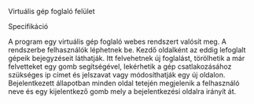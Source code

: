 Virtuális gép foglaló felület

Specifikáció

A program egy virtuális gép foglaló webes rendszert valósít meg. A rendszerbe felhasználók léphetnek be. Kezdő oldalként az eddig lefoglalt gépeik bejegyzéseit láthatják. Itt felvehetnek új foglalást, törölhetik a már felvetteket egy gomb segítségével, lekérhetik a gép csatlakozásához szükséges ip címet és jelszavat vagy módosíthatják egy új oldalon. Bejelentkezett állapotban minden oldal tetején megjelenik a felhasználó neve és egy kijelentkező gomb mely a bejelentkezési oldalra irányít át.
